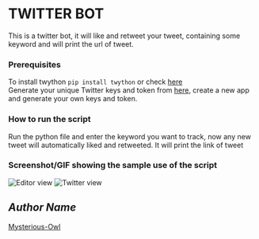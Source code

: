 # TWITTER BOT
<!--Remove the below lines and add yours -->
This is a twitter bot, it will like and retweet your tweet, containing some keyword and will print the url of tweet.

### Prerequisites
<!--Remove the below lines and add yours -->
To install twython
```pip install twython```
or check [here](https://twython.readthedocs.io/en/latest/usage/install.html)
<br>
Generate your unique Twitter keys and token from [here](https://developer.twitter.com/en), create a new app and generate your own keys and token.

### How to run the script
<!--Remove the below lines and add yours -->
Run the python file and enter the keyword you want to track, now any new tweet will automatically liked and retweeted.
It will print the link of tweet

### Screenshot/GIF showing the sample use of the script
<!--Remove the below lines and add yours -->
![Editor view](https://github.com/Mysterious-Owl/Python_and_the_Web/blob/Mysterious-Owl-twitter/Scripts/Bots/Twitter_bot/images/Screenshot%201.jpg)
![Twitter view](https://github.com/Mysterious-Owl/Python_and_the_Web/blob/Mysterious-Owl-twitter/Scripts/Bots/Twitter_bot/images/Screenshot%202.png)

## *Author Name*
<!--Remove the below lines and add yours -->
[Mysterious-Owl](https://github.com/Mysterious-Owl)
